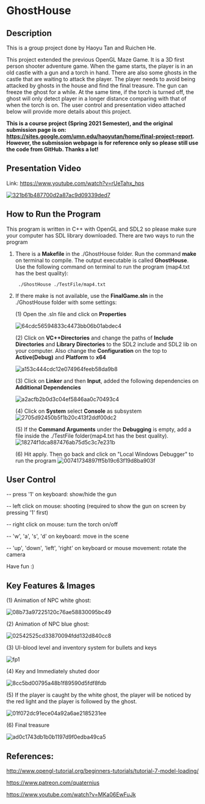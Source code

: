 # GhostHouse

## Description

This is a group project done by Haoyu Tan and Ruichen He.

This project extended the previous OpenGL Maze Game. It is a 3D first person shooter adventure game. When the game starts, the player is in an old castle with a gun and a torch in hand. There are also some ghosts in the castle that are waiting to attack the player. The player needs to avoid being attacked by ghosts in the house and find the final treasure. The gun can freeze the ghost for a while. At the same time, if the torch is turned off, the ghost will only detect player in a longer distance comparing with that of when the torch is on. The user control and presentation video attached below will provide more details about this project.

**This is a course project (Spring 2021 Semester), and the original submission page is on: https://sites.google.com/umn.edu/haoyutan/home/final-project-report. However, the submission webpage is for reference only so please still use the code from GitHub. Thanks a lot!**

## Presentation Video

Link: https://www.youtube.com/watch?v=rUeTahx_hps

[![321b61b487700d2a87ac9d09339ded7](https://user-images.githubusercontent.com/35856355/143881077-36ed0669-e705-42a6-9f7b-3f74148b496b.png)
](https://www.youtube.com/watch?v=rUeTahx_hps)

## How to Run the Program

This program is written in C++ with OpenGL and SDL2 so please make sure your computer has SDL library downloaded. There are two ways to run the program

1. There is a **Makefile** in the ./GhostHouse folder. Run the command **make** on terminal to compile. The output executable is called **GhostHouse**. Use the following command on terminal to run the program (map4.txt has the best quality):

        ./GhostHouse ./TestFile/map4.txt 

3. If there make is not available, use the **FinalGame.sln** in the ./GhostHouse folder with some settings:

    (1) Open the .sln file and click on **Properties**

    ![64cdc56594833c4473bb06b01abdec4](https://user-images.githubusercontent.com/35856355/144598519-00025335-5477-41fa-849e-84e3d195f21c.png)

    (2) Click on **VC++Directories** and change the paths of **Include Directories** and **Library Directories** to the SDL2 include and SDL2 lib on your computer. Also change the **Configuration** on the top to **Active(Debug)** and **Platform** to **x64**

    ![a153c444cdc12e074964feeb58da9b8](https://user-images.githubusercontent.com/35856355/144598775-54870698-4c25-43d0-b6bd-4dc75b0e35ec.png)

    (3) Click on **Linker** and then **Input**, added the following dependencies on **Additional Dependencies**

    ![a2acfb2b0d3c04ef5846aa0c70493c4](https://user-images.githubusercontent.com/35856355/144599617-010016b4-6d4a-419d-8088-2452e32a191b.png)

    (4) Click on **System** select **Console** as subsystem
    ![2705d92450b5f1b20c413f2ddf00dc2](https://user-images.githubusercontent.com/35856355/144599862-7bad510a-d64d-4865-ab34-b6068793dc6d.png)

    (5) If the **Command Arguments** under the **Debugging** is empty, add a file inside the ./TestFile folder(map4.txt has the best quality).
    ![18274f1dca887476ab75d5c3c7e231b](https://user-images.githubusercontent.com/35856355/144600159-da6c2c07-81b4-423b-8b6e-b342d0775e63.png)

    (6) Hit apply. Then go back and click on "Local Windows Debugger" to run the program
    ![00741734897ff5b19c63f19d8ba903f](https://user-images.githubusercontent.com/35856355/144600835-c5136168-e3c1-410c-a267-8f597b2933e7.png)

## User Control

-- press '1' on keyboard: show/hide the gun

-- left click on mouse: shooting (required to show the gun on screen by pressing '1' first)

-- right click on mouse: turn the torch on/off

-- 'w', 'a', 's', 'd' on keyboard: move in the scene

-- 'up', 'down', 'left', 'right' on keyboard or mouse movement: rotate the camera

Have fun :)


## Key Features & Images

(1) Animation of NPC white ghost: 

![08b73a97225120c76ae58830095bc49](https://user-images.githubusercontent.com/35856355/139039169-a4d60934-9340-41e2-b376-632b91c8c7ea.png)

(2) Animation of NPC blue ghost: 

![02542525cd33870094fdd132d840cc8](https://user-images.githubusercontent.com/35856355/139039192-5f22f5fe-9bd6-40db-a910-5434142b2e01.png)

(3) UI-blood level and inventory system for bullets and keys

![fp1](https://user-images.githubusercontent.com/35856355/139039224-feb58f42-f373-4426-96a8-23916ea6da04.png)

(4) Key and Immediately shuted door

![8cc5bd00795a48b1f89590d5fdf8fdb](https://user-images.githubusercontent.com/35856355/139039274-647ddbbb-1b49-45a9-b8be-63e3249e76e0.png)

(5) If the player is caught by the white ghost, the player will be noticed by the red light and the player is followed by the ghost.

![01f072dc91ece04a92a6ae2185231ee](https://user-images.githubusercontent.com/35856355/139039336-d674bf97-5ed1-43dd-bb32-257842ff7811.png)

(6) Final treasure

![ad0c1743db1b0b1197d9f0edba49ca5](https://user-images.githubusercontent.com/35856355/139039526-ea6bffa0-b236-4a64-86d5-d034ea726949.png)

## References:

http://www.opengl-tutorial.org/beginners-tutorials/tutorial-7-model-loading/

https://www.patreon.com/quaternius

https://www.youtube.com/watch?v=MKa06EwFuJk
